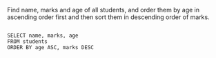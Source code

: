 Find name, marks and age of all students, and order them by age in ascending order first and then
sort them in descending order of marks.

<Editor lang="sql" dbName="students1.db">
<code>
SELECT name, marks, age
FROM students
ORDER BY age ASC, marks DESC
</code>
</Editor>